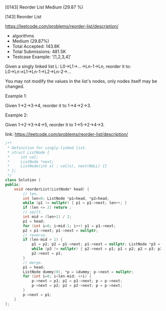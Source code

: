 [0143] Reorder List                                                 Medium (29.87 %)

<!--front-->	
[143] Reorder List  

https://leetcode.com/problems/reorder-list/description/

* algorithms
* Medium (29.87%)
* Total Accepted:    143.8K
* Total Submissions: 481.5K
* Testcase Example:  '[1,2,3,4]'

Given a singly linked list L: L0→L1→…→Ln-1→Ln,
reorder it to: L0→Ln→L1→Ln-1→L2→Ln-2→…

You may not modify the values in the list's nodes, only nodes itself may be changed.

Example 1:


Given 1->2->3->4, reorder it to 1->4->2->3.

Example 2:


Given 1->2->3->4->5, reorder it to 1->5->2->4->3.







<!--back-->

link: https://leetcode.com/problems/reorder-list/description/

```cpp
/**
 * Definition for singly-linked list.
 * struct ListNode {
 *     int val;
 *     ListNode *next;
 *     ListNode(int x) : val(x), next(NULL) {}
 * };
 */
class Solution {
public:
    void reorderList(ListNode* head) {
        // len.
        int len=0; ListNode *p1=head, *p2=head;
        while (p1 != nullptr) { p1 = p1->next; len++; }
        if (len <= 2) return ;
        // spilt.
        int mid = (len+1) / 2;
        p1 = head;
        for (int i=0; i<mid-1; i++) p1 = p1->next;
        p2 = p1->next; p1->next = nullptr;
        // reverse.
        if (len-mid > 1) {
            p1 = p2; p2 = p1->next; p1->next = nullptr; ListNode *p3 = p2->next;
            while (p3 != nullptr) { p2->next = p1; p1 = p2; p2 = p3; p3 = p3->next; }
            p2->next = p1;
        }
        // merge.
        p1 = head;
        ListNode dummy(0), *p = &dummy; p->next = nullptr;
        for (int i=0; i<len-mid; ++i) { 
            p->next = p1; p1 = p1->next; p = p->next; 
            p->next = p2; p2 = p2->next; p = p->next;
        }
        p->next = p1;
    }
};
```


